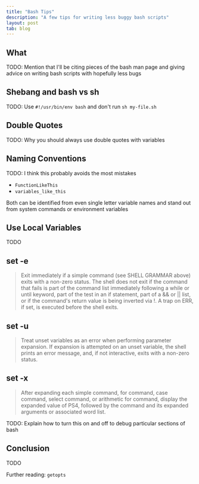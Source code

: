 ```yaml
---
title: "Bash Tips"
description: "A few tips for writing less buggy bash scripts"
layout: post
tab: blog
---
```


## What

TODO: Mention that I'll be citing pieces of the bash man page and giving advice
on writing bash scripts with hopefully less bugs

## Shebang and bash vs sh

TODO: Use `#!/usr/bin/env bash` and don't run `sh my-file.sh`

## Double Quotes

TODO: Why you should always use double quotes with variables

## Naming Conventions

TODO: I think this probably avoids the most mistakes

- `FunctionLikeThis`
- `variables_like_this`

Both can be identified from even single letter variable names and stand out from
system commands or environment variables

## Use Local Variables

TODO

## set -e

> Exit immediately if a simple command (see SHELL GRAMMAR above) exits with a
> non-zero status. The shell does not exit if the command that fails is part of
> the command list immediately following a while or until keyword, part of the
> test in an if statement, part of a && or || list, or if the command's return
> value is being inverted via !. A trap on ERR, if set, is executed before the
> shell exits.

## set -u

> Treat unset variables as an error when performing parameter expansion. If
> expansion is attempted on an unset variable, the shell prints an error
> message, and, if not interactive, exits with a non-zero status.

## set -x

> After expanding each simple command, for command, case command, select
> command, or arithmetic for command, display the expanded value of PS4,
> followed by the command and its expanded arguments or associated word list.

TODO: Explain how to turn this on and off to debug particular sections of bash

## Conclusion

TODO

Further reading: `getopts`
